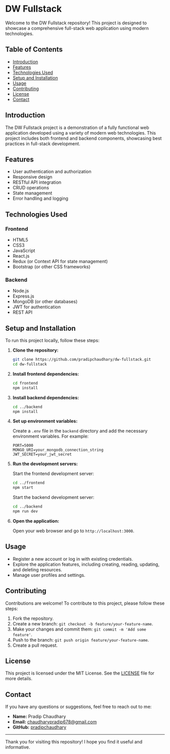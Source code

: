 # DW Fullstack

Welcome to the DW Fullstack repository! This project is designed to showcase a comprehensive full-stack web application using modern technologies.

## Table of Contents

-   [Introduction](#introduction)
-   [Features](#features)
-   [Technologies Used](#technologies-used)
-   [Setup and Installation](#setup-and-installation)
-   [Usage](#usage)
-   [Contributing](#contributing)
-   [License](#license)
-   [Contact](#contact)

## Introduction

The DW Fullstack project is a demonstration of a fully functional web application developed using a variety of modern web technologies. This project includes both frontend and backend components, showcasing best practices in full-stack development.

## Features

-   User authentication and authorization
-   Responsive design
-   RESTful API integration
-   CRUD operations
-   State management
-   Error handling and logging

## Technologies Used

### Frontend

-   HTML5
-   CSS3
-   JavaScript
-   React.js
-   Redux (or Context API for state management)
-   Bootstrap (or other CSS frameworks)

### Backend

-   Node.js
-   Express.js
-   MongoDB (or other databases)
-   JWT for authentication
-   REST API

## Setup and Installation

To run this project locally, follow these steps:

1. **Clone the repository:**

    ```bash
    git clone https://github.com/pradipchaudhary/dw-fullstack.git
    cd dw-fullstack
    ```

2. **Install frontend dependencies:**

    ```bash
    cd frontend
    npm install
    ```

3. **Install backend dependencies:**

    ```bash
    cd ../backend
    npm install
    ```

4. **Set up environment variables:**

    Create a `.env` file in the `backend` directory and add the necessary environment variables. For example:

    ```plaintext
    PORT=5000
    MONGO_URI=your_mongodb_connection_string
    JWT_SECRET=your_jwt_secret
    ```

5. **Run the development servers:**

    Start the frontend development server:

    ```bash
    cd ../frontend
    npm start
    ```

    Start the backend development server:

    ```bash
    cd ../backend
    npm run dev
    ```

6. **Open the application:**

    Open your web browser and go to `http://localhost:3000`.

## Usage

-   Register a new account or log in with existing credentials.
-   Explore the application features, including creating, reading, updating, and deleting resources.
-   Manage user profiles and settings.

## Contributing

Contributions are welcome! To contribute to this project, please follow these steps:

1. Fork the repository.
2. Create a new branch: `git checkout -b feature/your-feature-name`.
3. Make your changes and commit them: `git commit -m 'Add some feature'`.
4. Push to the branch: `git push origin feature/your-feature-name`.
5. Create a pull request.

## License

This project is licensed under the MIT License. See the [LICENSE](LICENSE) file for more details.

## Contact

If you have any questions or suggestions, feel free to reach out to me:

-   **Name:** Pradip Chaudhary
-   **Email:** [chaudharypradip678@gmail.com](mailto:chaudharypradip678@gamil.com)
-   **GitHub:** [pradipchaudhary](https://github.com/pradipchaudhary)

---

Thank you for visiting this repository! I hope you find it useful and informative.
